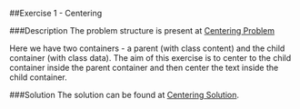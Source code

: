 ##Exercise 1 - Centering

###Description
The problem structure is present at [Centering Problem](https://jsbin.com/puvuma/1/edit?html,css,output)

Here we have two containers - a parent (with class content) and the child container (with class data). The aim of this exercise is to center to the child container inside the parent container and then center the text inside the child container.

 
###Solution
The solution can be found at [Centering Solution](https://jsbin.com/fiqipu/1/edit?html,css,output).
